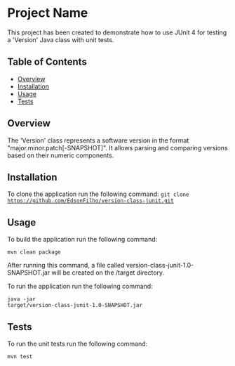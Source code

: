 # Project Name

This project has been created to demonstrate how to use JUnit 4 for testing a 'Version' Java class with unit tests.

## Table of Contents

- [Overview](#overview)
- [Installation](#installation)
- [Usage](#usage)
- [Tests](#tests)

## Overview

The 'Version' class represents a software version in the format "major.minor.patch[-SNAPSHOT]".
It allows parsing and comparing versions based on their numeric components.
 
## Installation

To clone the application run the following command:
<code>git clone https://github.com/EdsonFilho/version-class-junit.git</code>

## Usage

To build the application run the following command:

<code>mvn clean package</code>

After running this command, a file called version-class-junit-1.0-SNAPSHOT.jar will be created on the /target directory.

To run the application run the following command:

<code>java -jar target/version-class-junit-1.0-SNAPSHOT.jar</code>

## Tests

To run the unit tests run the following command:

<code>mvn test</code> 
